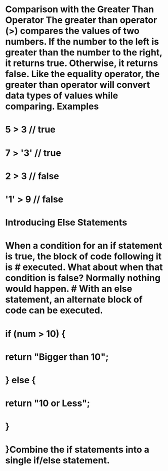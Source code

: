# Comparison with the Greater Than Operator The greater than operator (>) compares the values of two numbers. If the number to the left is greater than the number to the right, it returns true. Otherwise, it returns false. Like the equality operator, the greater than operator will convert data types of values while comparing. Examples
# 5   >  3  // true
# 7   > '3' // true
# 2   >  3  // false
# '1' >  9  // false
# Introducing Else Statements
# When a condition for an if statement is true, the block of code following it is # executed. What about when that condition is false? Normally nothing would happen. # With an else statement, an alternate block of code can be executed.

# if (num > 10) {
#   return "Bigger than 10";
# } else {
#   return "10 or Less";
# }
# }Combine the if statements into a single if/else statement.